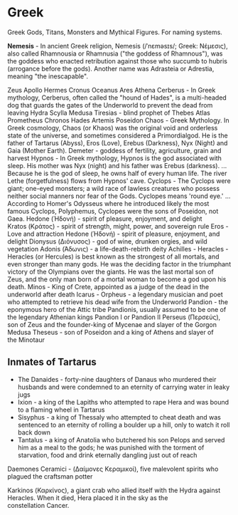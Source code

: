 # Greek

Greek Gods, Titans, Monsters and Mythical Figures. For naming systems.

**Nemesis** -  In ancient Greek religion, Nemesis (/ˈnɛməsɪs/; Greek: Νέμεσις), also called Rhamnousia or Rhamnusia ("the goddess of Rhamnous"), was the goddess who enacted retribution against those who succumb to hubris (arrogance before the gods). Another name was Adrasteia or Adrestia, meaning "the inescapable".

Zeus
Apollo
Hermes
Cronus
Oceanus
Ares
Athena
Cerberus - In Greek mythology, Cerberus, often called the "hound of Hades", is a multi-headed dog that guards the gates of the Underworld to prevent the dead from leaving
Hydra
Scylla
Medusa
Tiresias - blind prophet of Thebes
Atlas
Prometheus
Chronos
Hades
Artemis
Poseidon
Chaos - Greek Mythology. In Greek cosmology, Chaos (or Khaos) was the original void and orderless state of the universe, and sometimes considered a Primordialgod. He is the father of Tartarus (Abyss), Eros (Love), Erebus (Darkness), Nyx (Night) and Gaia (Mother Earth).
Demeter - goddess of fertility, agriculture, grain and harvest
Hypnos - In Greek mythology, Hypnos is the god associated with sleep. His mother was Nyx (night) and his father was Erebus (darkness). ... Because he is the god of sleep, he owns half of every human life. The river Lethe (forgetfulness) flows from Hypnos' cave.
Cyclops - The Cyclops were giant; one-eyed monsters; a wild race of lawless creatures who possess neither social manners nor fear of the Gods. Cyclopes means 'round eye.' ... According to Homer's Odysseus where he introduced likely the most famous Cyclops, Polyphemus, Cyclopes were the sons of Poseidon, not Gaea.
Hedone (Ἡδονή) - spirit of pleasure, enjoyment, and delight
Kratos (Κράτος) - spirit of strength, might, power, and sovereign rule
Eros - Love and attraction
Hedone (Ἡδονή) - spirit of pleasure, enjoyment, and delight
Dionysus (Διόνυσος) - god of wine, drunken orgies, and wild vegetation
Adonis (Άδωνις) - a life-death-rebirth deity
Achilles -
Heracles - Heracles (or Hercules) is best known as the strongest of all mortals, and even stronger than many gods. He was the deciding factor in the triumphant victory of the Olympians over the giants. He was the last mortal son of Zeus, and the only man born of a mortal woman to become a god upon his death.
Minos - King of Crete, appointed as a judge of the dead in the underworld after death
Icarus -
Orpheus - a legendary musician and poet who attempted to retrieve his dead wife from the Underworld
Pandion - the eponymous hero of the Attic tribe Pandionis, usually assumed to be one of the legendary Athenian kings Pandion I or Pandion II
Perseus (Περσεύς), son of Zeus and the founder-king of Mycenae and slayer of the Gorgon Medusa
Theseus - son of Poseidon and a king of Athens and slayer of the Minotaur

## Inmates of Tartarus
- The Danaides - forty-nine daughters of Danaus who murdered their husbands and were condemned to an eternity of carrying water in leaky jugs
- Ixion - a king of the Lapiths who attempted to rape Hera and was bound to a flaming wheel in Tartarus
- Sisyphus - a king of Thessaly who attempted to cheat death and was sentenced to an eternity of rolling a boulder up a hill, only to watch it roll back down
- Tantalus - a king of Anatolia who butchered his son Pelops and served him as a meal to the gods; he was punished with the torment of starvation, food and drink eternally dangling just out of reach


Daemones Ceramici - (Δαίμονες Κεραμικοί), five malevolent spirits who plagued the craftsman potter

Karkinos (Καρκίνος), a giant crab who allied itself with the Hydra against Heracles. When it died, Hera placed it in the sky as the constellation Cancer.
